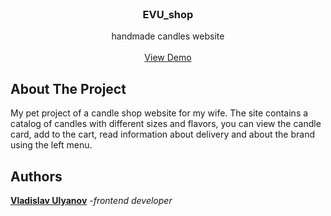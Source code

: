 <br/>
<p align="center">
  <h3 align="center">EVU_shop</h3>

  <p align="center">
    handmade candles website
    <br/>
    <br/>
    <a href="https://flynnrcore.github.io/EVU_shop/">View Demo</a>
  </p>
</p>

## About The Project

My pet project of a candle shop website for my wife.
The site contains a catalog of candles with different sizes and flavors, you can view the candle card, add to the cart, read information about delivery and about the brand using the left menu.

## Authors

[**Vladislav Ulyanov**](https://github.com/Flynnrcore)  -*frontend developer*


